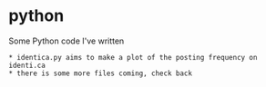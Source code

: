 python
======

Some Python code I've written

	* identica.py aims to make a plot of the posting frequency on identi.ca
	* there is some more files coming, check back

